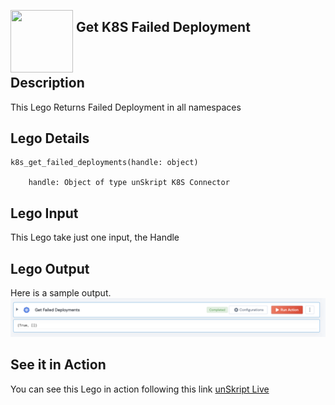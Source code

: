 [<img align="left" src="https://unskript.com/assets/favicon.png" width="100" height="100" style="padding-right: 5px">](https://unskript.com/assets/favicon.png) 
<h2>Get K8S Failed Deployment</h2>

<br>

## Description
This Lego Returns Failed Deployment in all namespaces


## Lego Details

    k8s_get_failed_deployments(handle: object)

        handle: Object of type unSkript K8S Connector

## Lego Input
This Lego take just one input, the Handle

## Lego Output
Here is a sample output.
<img src="./1.png">

## See it in Action

You can see this Lego in action following this link [unSkript Live](https://us.app.unskript.io)